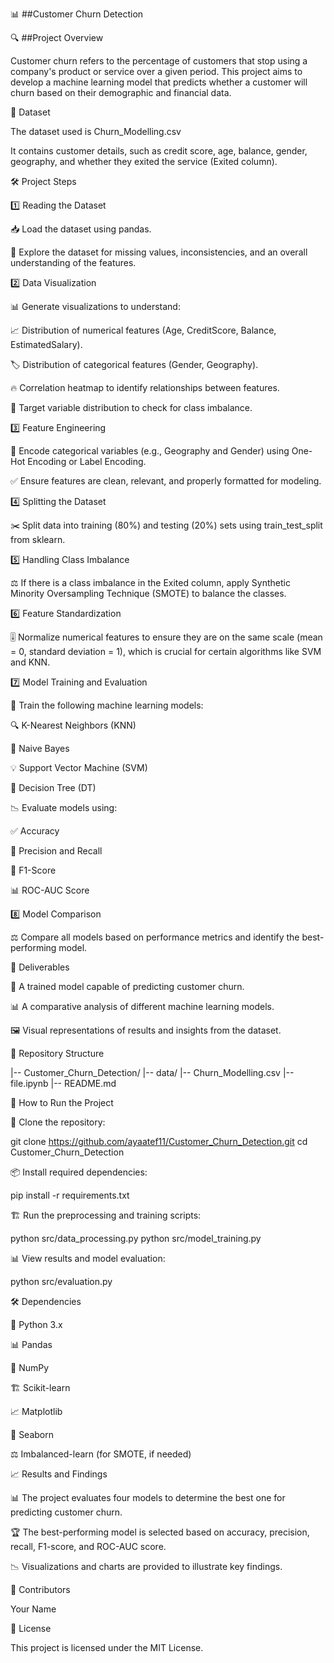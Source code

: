 📊 ##Customer Churn Detection

🔍 ##Project Overview

Customer churn refers to the percentage of customers that stop using a company's product or service over a given period. This project aims to develop a machine learning model that predicts whether a customer will churn based on their demographic and financial data.

📂 Dataset

The dataset used is Churn_Modelling.csv

It contains customer details, such as credit score, age, balance, gender, geography, and whether they exited the service (Exited column).

🛠 Project Steps

1️⃣ Reading the Dataset

📥 Load the dataset using pandas.

🔎 Explore the dataset for missing values, inconsistencies, and an overall understanding of the features.

2️⃣ Data Visualization

📊 Generate visualizations to understand:

📈 Distribution of numerical features (Age, CreditScore, Balance, EstimatedSalary).

🏷️ Distribution of categorical features (Gender, Geography).

🔥 Correlation heatmap to identify relationships between features.

🎯 Target variable distribution to check for class imbalance.

3️⃣ Feature Engineering

🔢 Encode categorical variables (e.g., Geography and Gender) using One-Hot Encoding or Label Encoding.

✅ Ensure features are clean, relevant, and properly formatted for modeling.

4️⃣ Splitting the Dataset

✂️ Split data into training (80%) and testing (20%) sets using train_test_split from sklearn.

5️⃣ Handling Class Imbalance

⚖️ If there is a class imbalance in the Exited column, apply Synthetic Minority Oversampling Technique (SMOTE) to balance the classes.

6️⃣ Feature Standardization

🎚 Normalize numerical features to ensure they are on the same scale (mean = 0, standard deviation = 1), which is crucial for certain algorithms like SVM and KNN.

7️⃣ Model Training and Evaluation

🤖 Train the following machine learning models:

🔍 K-Nearest Neighbors (KNN)

📖 Naive Bayes

💡 Support Vector Machine (SVM)

🌳 Decision Tree (DT)

📉 Evaluate models using:

✅ Accuracy

🎯 Precision and Recall

📏 F1-Score

📊 ROC-AUC Score

8️⃣ Model Comparison

⚖️ Compare all models based on performance metrics and identify the best-performing model.

🎯 Deliverables

🤖 A trained model capable of predicting customer churn.

📊 A comparative analysis of different machine learning models.

🖼️ Visual representations of results and insights from the dataset.

📁 Repository Structure

|-- Customer_Churn_Detection/
    |-- data/
        |-- Churn_Modelling.csv
    |-- file.ipynb
    |-- README.md

🚀 How to Run the Project

🔽 Clone the repository:

git clone https://github.com/ayaatef11/Customer_Churn_Detection.git
cd Customer_Churn_Detection

📦 Install required dependencies:

pip install -r requirements.txt

🏗 Run the preprocessing and training scripts:

python src/data_processing.py
python src/model_training.py

📊 View results and model evaluation:

python src/evaluation.py

🛠 Dependencies

🐍 Python 3.x

📊 Pandas

🔢 NumPy

🏗 Scikit-learn

📈 Matplotlib

🎨 Seaborn

⚖️ Imbalanced-learn (for SMOTE, if needed)

📈 Results and Findings

📊 The project evaluates four models to determine the best one for predicting customer churn.

🏆 The best-performing model is selected based on accuracy, precision, recall, F1-score, and ROC-AUC score.

📉 Visualizations and charts are provided to illustrate key findings.

👥 Contributors

Your Name

📜 License

This project is licensed under the MIT License.

